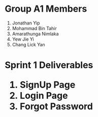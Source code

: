 <h1>Group A1 Members</h1>
<ol>
<li>Jonathan Yip</li>
<li>Mohammad Bin Tahir</li>
<li>Amarathunga Nimlaka</li>
<li>Yew Jie Yi</li>
<li>Chang Lick Yan</li>
</ol>

<h1>Sprint 1 Deliverables</h>
<p>
<ol>
<li>SignUp Page</li>
<li>Login Page</li>
<li>Forgot Password</li>
</ol>

